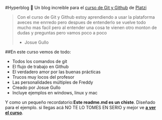 #Hyperblog 💙
Un blog increible para el [ curso de Git y Github](https://platzi.com/cursos/git-github/ " curso de Git y Github") de [Platzi](https://platzi.com/ "Platzi")
> Con el curso de Git y Github estoy aprendiendo a usar la plataforma aveces me enrredo pero despues de entenderlo se vuelve todo mucho mas facil pero al entender una cosa te vienen otro monton de dudas y preguntas pero vamos poco a poco
> - Josue Gullo

##En este curso vemos de todo:
* Todos los comandos de git
* El flujo de trabajo en Github
* El verdadero amor por las buenas prácticas
* Trucos muy locos del profesor
* Las personalidades múltiples de Freddy
* Creado por Josue Gullo
* Incluye ejemplos en windows, linux y mac

Y como un pequeño recordatorio:**Este readme.md es un chiste**. Diseñado para el ejemplo. si llegas acá NO TE LO TOMES EN SERIO y mejor ve [**a ver el curso**](https://platzi.com/cursos/git-github/ "a ver el curso").
